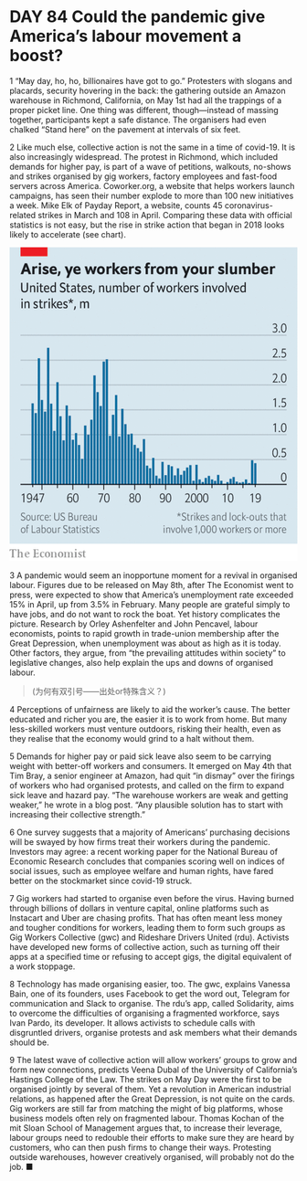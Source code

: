 # DAY 84 Could the pandemic give America’s labour movement a boost?
1 “May day, ho, ho, billionaires have got to go.” Protesters with slogans and placards, security hovering in the back: the gathering outside an Amazon warehouse in Richmond, California, on May 1st had all the trappings of a proper picket line. One thing was different, though—instead of massing together, participants kept a safe distance. The organisers had even chalked “Stand here” on the pavement at intervals of six feet.

2 Like much else, collective action is not the same in a time of covid-19. It is also increasingly widespread. The protest in Richmond, which included demands for higher pay, is part of a wave of petitions, walkouts, no-shows and strikes organised by gig workers, factory employees and fast-food servers across America. Coworker.org, a website that helps workers launch campaigns, has seen their number explode to more than 100 new initiatives a week. Mike Elk of Payday Report, a website, counts 45 coronavirus-related strikes in March and 108 in April. Comparing these data with official statistics is not easy, but the rise in strike action that began in 2018 looks likely to accelerate (see chart).

![](./img/boxcnMeABoJeUEiG3y8g5IEAUTq.png)

3 A pandemic would seem an inopportune moment for a revival in organised labour. Figures due to be released on May 8th, after The Economist went to press, were expected to show that America’s unemployment rate exceeded 15% in April, up from 3.5% in February. Many people are grateful simply to have jobs, and do not want to rock the boat. Yet history complicates the picture. Research by Orley Ashenfelter and John Pencavel, labour economists, points to rapid growth in trade-union membership after the Great Depression, when unemployment was about as high as it is today. Other factors, they argue, from “the prevailing attitudes within society” to legislative changes, also help explain the ups and downs of organised labour.

> (为何有双引号——出处or特殊含义？)
>

4 Perceptions of unfairness are likely to aid the worker’s cause. The better educated and richer you are, the easier it is to work from home. But many less-skilled workers must venture outdoors, risking their health, even as they realise that the economy would grind to a halt without them.

5 Demands for higher pay or paid sick leave also seem to be carrying weight with better-off workers and consumers. It emerged on May 4th that Tim Bray, a senior engineer at Amazon, had quit “in dismay” over the firings of workers who had organised protests, and called on the firm to expand sick leave and hazard pay. “The warehouse workers are weak and getting weaker,” he wrote in a blog post. “Any plausible solution has to start with increasing their collective strength.”

6 One survey suggests that a majority of Americans’ purchasing decisions will be swayed by how firms treat their workers during the pandemic. Investors may agree: a recent working paper for the National Bureau of Economic Research concludes that companies scoring well on indices of social issues, such as employee welfare and human rights, have fared better on the stockmarket since covid-19 struck.

7  Gig workers had started to organise even before the virus. Having burned through billions of dollars in venture capital, online platforms such as Instacart and Uber are chasing profits. That has often meant less money and tougher conditions for workers, leading them to form such groups as Gig Workers Collective (gwc) and Rideshare Drivers United (rdu). Activists have developed new forms of collective action, such as turning off their apps at a specified time or refusing to accept gigs, the digital equivalent of a work stoppage.

8 Technology has made organising easier, too. The gwc, explains Vanessa Bain, one of its founders, uses Facebook to get the word out, Telegram for communication and Slack to organise. The rdu’s app, called Solidarity, aims to overcome the difficulties of organising a fragmented workforce, says Ivan Pardo, its developer. It allows activists to schedule calls with disgruntled drivers, organise protests and ask members what their demands should be.

9 The latest wave of collective action will allow workers’ groups to grow and form new connections, predicts Veena Dubal of the University of California’s Hastings College of the Law. The strikes on May Day were the first to be organised jointly by several of them. Yet a revolution in American industrial relations, as happened after the Great Depression, is not quite on the cards. Gig workers are still far from matching the might of big platforms, whose business models often rely on fragmented labour. Thomas Kochan of the mit Sloan School of Management argues that, to increase their leverage, labour groups need to redouble their efforts to make sure they are heard by customers, who can then push firms to change their ways. Protesting outside warehouses, however creatively organised, will probably not do the job. ■

